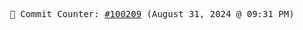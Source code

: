 <p align="center">
    <samp>
        📮 Commit Counter: <a href="https://github.com/Javascript-void0/Javascript-void0/commits/main">#100209</a> (August 31, 2024 @ 09:31 PM)
    </samp>
</p>